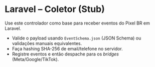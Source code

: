 # Laravel – Coletor (Stub)
Use este controlador como base para receber eventos do Pixel BR em Laravel.
- Valide o payload usando `EventSchema.json` (JSON Schema) ou validações manuais equivalentes.
- Faça hashing SHA-256 de email/telefone no servidor.
- Registre eventos e então despache para os *bridges* (Meta/Google/TikTok).
